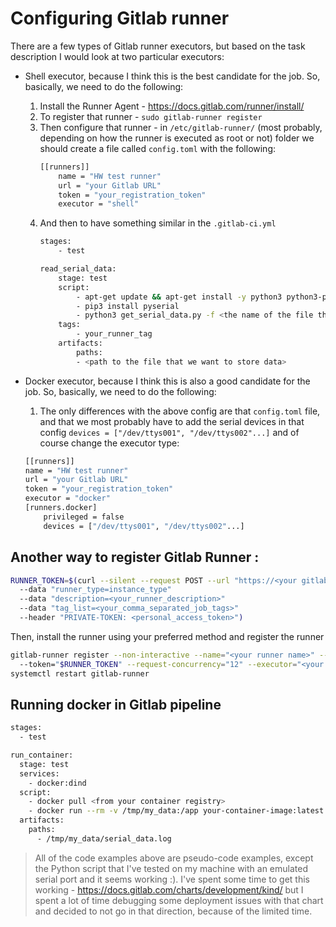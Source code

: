 # Configuring Gitlab runner

There are a few types of Gitlab runner executors, but based on the task description I would look at two particular executors:

- Shell executor, because I think this is the best candidate for the job. So, basically, we need to do the following:
    1. Install the Runner Agent - https://docs.gitlab.com/runner/install/
    2. To register that runner - `sudo gitlab-runner register`
    3. Then configure that runner - in `/etc/gitlab-runner/` (most probably, depending on how the runner is executed as root or not) folder we should create a file called `config.toml` with the following:
        ```bash
        [[runners]]
            name = "HW test runner"
            url = "your Gitlab URL"
            token = "your_registration_token"
            executor = "shell"
        ```
    4. And then to have something similar in the `.gitlab-ci.yml`
        ```bash
        stages:
            - test

        read_serial_data:
            stage: test
            script:
                - apt-get update && apt-get install -y python3 python3-pip
                - pip3 install pyserial
                - python3 get_serial_data.py -f <the name of the file that we want to store data> -p <serial port location> -b 115200
            tags:
                - your_runner_tag
            artifacts:
                paths:
                - <path to the file that we want to store data>
        ```

- Docker executor, because I think this is also a good candidate for the job. So, basically, we need to do the following:
    1. The only differences with the above config are that `config.toml` file, and that we most probably have to add the serial devices in that config `devices = ["/dev/ttys001", "/dev/ttys002"...]` and of course change the executor type:
    ```bash
    [[runners]]
    name = "HW test runner"
    url = "your Gitlab URL"
    token = "your_registration_token"
    executor = "docker"
    [runners.docker]
        privileged = false
        devices = ["/dev/ttys001", "/dev/ttys002"...]
    ```

## Another way to register Gitlab Runner :
```bash
RUNNER_TOKEN=$(curl --silent --request POST --url "https://<your gitlab URL>/api/v4/user/runners"
  --data "runner_type=instance_type"
  --data "description=<your_runner_description>"
  --data "tag_list=<your_comma_separated_job_tags>"
  --header "PRIVATE-TOKEN: <personal_access_token>")
```
Then, install the runner using your preferred method and register the runner
```bash
gitlab-runner register --non-interactive --name="<your runner name>" --url="https://<your gitlab URL>"
  --token="$RUNNER_TOKEN" --request-concurrency="12" --executor="<your executor>"
systemctl restart gitlab-runner
```

## Running docker in Gitlab pipeline

```bash
stages:
  - test

run_container:
  stage: test
  services:
    - docker:dind
  script:
    - docker pull <from your container registry>
    - docker run --rm -v /tmp/my_data:/app your-container-image:latest -f <the name of the file that we want to store data> -p <serial port location> -b 115200
  artifacts:
    paths:
      - /tmp/my_data/serial_data.log
```

> All of the code examples above are pseudo-code examples, except the Python script that I've tested on my machine with an emulated serial port and it seems working :). I've spent some time to get this working - https://docs.gitlab.com/charts/development/kind/ but I spent a lot of time debugging some deployment issues with that chart and decided to not go in that direction, because of the limited time.